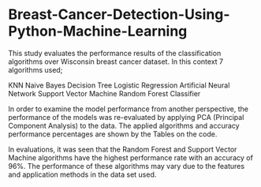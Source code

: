 # Breast-Cancer-Detection-Using-Python-Machine-Learning
This study evaluates the performance results of the classification algorithms over Wisconsin breast cancer dataset. 
In this context 7 algorithms used;

KNN
Naive Bayes
Decision Tree
Logistic Regression
Artificial Neural Network
Support Vector Machine
Random Forest Classifier

In order to examine the model performance from another perspective, the performance of the models was re-evaluated by applying PCA (Principal Component Analysis) to the data. 
The applied algorithms and accuracy performance percentages are shown by the Tables on the code.

In evaluations, it was seen that the Random Forest and Support Vector Machine algorithms have the highest performance rate with an accuracy of 96%. 
The performance of these algorithms may vary due to the features and application methods in the data set used.

